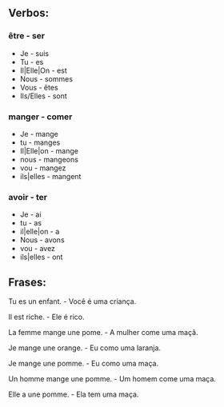 ## Verbos:

### être - ser
-  Je             - suis
-  Tu             - es
-  Il|Elle|On     - est
-  Nous           - sommes
-  Vous           - êtes
-  Ils/Elles      - sont
  
### manger - comer
-  Je            - mange
-  tu            - manges
-  Il|Elle|on    - mange
-  nous          - mangeons
-  vou           - mangez
-  ils|elles     - mangent

### avoir - ter
-  Je            - ai
-  tu            - as
-  il|elle|on    - a
-  Nous          - avons
-  vou           - avez
-  ils|elles     - ont


## Frases:

Tu es un enfant. - Você é uma criança.

Il est riche.    - Ele é rico.

La femme mange une pome. - A mulher come uma maçã.

Je mange une orange. - Eu como uma laranja.

Je mange une pomme. - Eu como uma maça.

Un homme mange une pomme. - Um homem come uma maça.

Elle a une pomme. - Ela tem uma maça.
